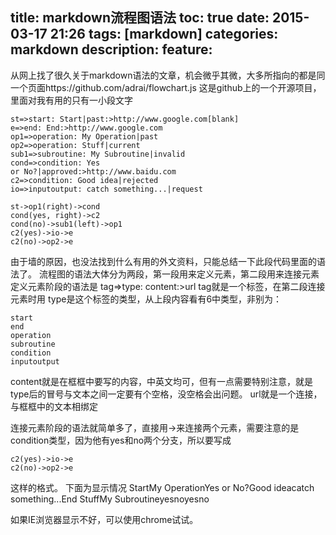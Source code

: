 title: markdown流程图语法 
toc: true
date: 2015-03-17 21:26
tags: [markdown]
categories: markdown
description:
feature:
---

从网上找了很久关于markdown语法的文章，机会微乎其微，大多所指向的都是同一个页面https://github.com/adrai/flowchart.js
这是github上的一个开源项目，里面对我有用的只有一小段文字

<!-- more -->

```
st=>start: Start|past:>http://www.google.com[blank]
e=>end: End:>http://www.google.com
op1=>operation: My Operation|past
op2=>operation: Stuff|current
sub1=>subroutine: My Subroutine|invalid
cond=>condition: Yes 
or No?|approved:>http://www.baidu.com
c2=>condition: Good idea|rejected
io=>inputoutput: catch something...|request

st->op1(right)->cond
cond(yes, right)->c2
cond(no)->sub1(left)->op1
c2(yes)->io->e
c2(no)->op2->e
```



由于墙的原因，也没法找到什么有用的外文资料，只能总结一下此段代码里面的语法了。
流程图的语法大体分为两段，第一段用来定义元素，第二段用来连接元素
定义元素阶段的语法是
tag=>type: content:>url
tag就是一个标签，在第二段连接元素时用
type是这个标签的类型，从上段内容看有6中类型，非别为：

```
start
end
operation
subroutine
condition
inputoutput
```
content就是在框框中要写的内容，中英文均可，但有一点需要特别注意，就是type后的冒号与文本之间一定要有个空格，没空格会出问题。
url就是一个连接，与框框中的文本相绑定

连接元素阶段的语法就简单多了，直接用->来连接两个元素，需要注意的是condition类型，因为他有yes和no两个分支，所以要写成

```
c2(yes)->io->e
c2(no)->op2->e
```

这样的格式。
下面为显示情况
StartMy OperationYes or No?Good ideacatch something...End StuffMy Subroutineyesnoyesno

如果IE浏览器显示不好，可以使用chrome试试。